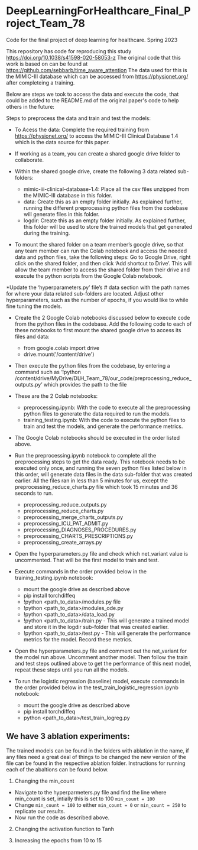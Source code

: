 # DeepLearningForHealthcare_Final_Project_Team_78
Code for the final project of deep learning for healthcare. Spring 2023

This repository has code for reproducing this study https://doi.org/10.1038/s41598-020-58053-z
The original code that this work is based on can be found at https://github.com/sebbarb/time_aware_attention
The data used for this is the MIMIC-III database which can be accessed from https://physionet.org/ after completeing a training.

Below are steps we took to access the data and execute the code, that could be added to the README.md of the original paper's code to help others in the future:

Steps to preprocess the data and train and test the models:

* To Acess the data: Complete the required training from https://physionet.org/ to access the MIMIC-III  Clinical Database 1.4 which is the data source for this paper. 

* If working as a team, you can create a shared google drive folder to collaborate.
* Within the shared google drive, create the following 3 data related sub-folders:
  * mimic-iii-clinical-database-1.4: Place all the csv files unzipped from the MIMIC-III database in this folder. 
  * data: Create this as an empty folder initially. As explained further, running the different preprocessing python files from the codebase will generate files in this  folder.
  * logdir: Create this as an empty folder initially. As explained further, this folder will be used to store the trained models that get generated during the training.

* To mount the shared folder on a team member’s google drive, so that any team member can run the Colab notebook and access the needed data and python files, take the following steps: Go to Google Drive, right click on the shared folder, and then click ‘Add shortcut to Drive’. This will allow the team member to access the shared folder from their drive and execute the python scripts from the Google Colab notebook.

*Update the ‘hyperparameters.py’ file’s # data section with the path names for where your data related sub-folders are located. Adjust other hyperparameters, such as the number of epochs, if you would like to while fine tuning the models. 
* Create the 2 Google Colab notebooks discussed below to execute code from the python files in the codebase. Add the following code to each of these notebooks to first mount the shared google drive to access its files and data:
  * from google.colab import drive
  * drive.mount('/content/drive')
* Then execute the python files from the codebase, by entering a command such as ‘!python /content/drive/MyDrive/DLH_Team_78/our_code/preprocessing_reduce_outputs.py’ which provides the path to the file  

* These are the 2 Colab notebooks:
  * preprocessing.ipynb: With the code to execute all the preprocessing  python files to generate the data required to run the models.
  * training_testing.ipynb: With the code to execute the python files to train and test the models, and generate the performance metrics.
* The Google Colab notebooks should be executed in the order listed above.

* Run the preprocessing.ipynb notebook to complete all the preprocessing steps to get the data ready. This notebook needs to be executed only once, and running the seven python files listed below in this order, will generate data files in the data sub-folder that was created earlier. All the files ran in less than 5 minutes for us, except the preprocessing_reduce_charts.py file which took 15 minutes and 36 seconds to run. 
  * preprocessing_reduce_outputs.py 
  * preprocessing_reduce_charts.py 
  * preprocessing_merge_charts_outputs.py 
  * preprocessing_ICU_PAT_ADMIT.py 
  * preprocessing_DIAGNOSES_PROCEDURES.py
  *  preprocessing_CHARTS_PRESCRIPTIONS.py 
  *  preprocessing_create_arrays.py 
  
* Open the hyperparameters.py file and check which net_variant value is uncommented. That will be the first model to train and test.  
* Execute commands in the order provided below in the training_testing.ipynb notebook:
  * mount the google drive as described above
  * pip install torchdiffeq
  * !python <path_to_data>/modules.py file
  * !python <path_to_data>/modules_ode.py
  * !python <path_to_data>/data_load.py
  * !python <path_to_data>/train.py - This will generate a trained model and store it in the logdir sub-folder that was created earlier.
  * !python <path_to_data>/test.py - This will generate the performance metrics for the model. Record these metrics. 
  
* Open the hyperparameters.py file and comment out the net_variant for the model run above. Uncomment another model. Then follow the train and test steps outlined above to get the performance of this next model, repeat these steps until you run all the models.
* To run the logistic regression (baseline) model, execute commands in the order provided below in the test_train_logistic_regression.ipynb notebook: 
  * mount the google drive as described above
  * pip install torchdiffeq
  * python <path_to_data>/test_train_logreg.py
  
  
## We have 3 ablation experiments: 
The trained models can be found in the folders with ablation in the name, if any files need a great deal of things to be changed the new version of the file can be found in the respective ablation folder.  Instructions for running each of the abaltions can be found below.

1) Changing the min_count 
  * Navigate to the hyperparmeters.py file and find the line where min_count is set, intially this is set to 100 `min_count = 100` 
  * Change `min_count = 100` to either `min_count = 0` or `min_count = 250` to replicate our results.
  * Now run the code as described above.

2) Changing the activation function to Tanh

3) Increasing the epochs from 10 to 15



